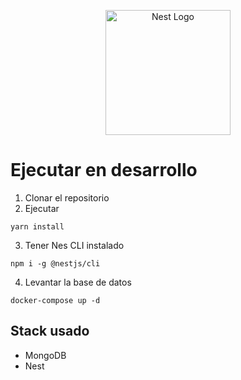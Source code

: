 <p align="center">
  <a href="http://nestjs.com/" target="blank"><img src="https://nestjs.com/img/logo-small.svg" width="200" alt="Nest Logo" /></a>
</p>



# Ejecutar en desarrollo

1. Clonar el repositorio
2. Ejecutar
```
yarn install
```
3. Tener Nes CLI instalado
```
npm i -g @nestjs/cli
```
4. Levantar la base de datos
```
docker-compose up -d
```


## Stack usado
* MongoDB
* Nest